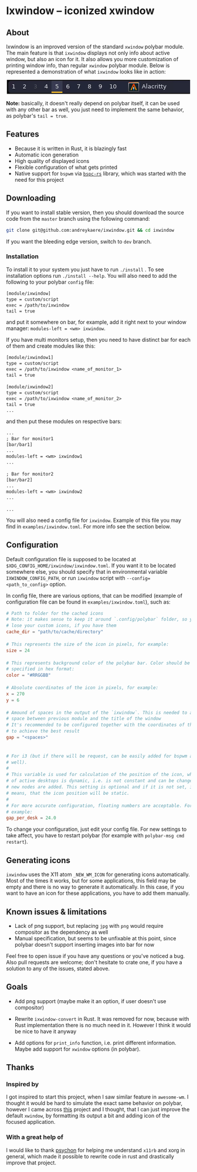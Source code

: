# Ixwindow – iconized xwindow 

## About
Ixwindow is an improved version of the standard `xwindow` polybar module. The
main feature is that `ixwindow` displays not only info about active window,
but also an icon for it. It also allows you more customization of printing
window info, than regular `xwindow` polybar module. Below is represented a 
demonstration of what `ixwindow` looks like in action:

<p align="center">
  <img src="assets/demo.gif" alt="animated" />
</p>


**Note:** basically, it doesn't really depend on polybar itself, it can be used 
with any other bar as well, you just need to implement the same behavior,
as polybar's `tail = true`.

## Features
- Because it is written in Rust, it is blazingly fast
- Automatic icon generation
- High quality of displayed icons
- Flexible configuration of what gets printed
- Native support for `bspwm` via
  [`bspc-rs`](https://github.com/andreykaere/bspc-rs) library, which was
  started with the need for this project

## Downloading

If you want to install stable version, then you should download the source code 
from the `master` branch using the following command:
```bash
git clone git@github.com:andreykaere/ixwindow.git && cd ixwindow
```
If you want the bleeding edge version, switch to `dev` branch.

### Installation

To install it to your system you just have to run `./install` . 
To see installation options run `./install --help`. 
You will also need to add the following to your polybar `config` file:
```dosini
[module/ixwindow]
type = custom/script
exec = /path/to/ixwindow
tail = true
```
and put it somewhere on bar, for example, add it right next to your window
manager: `modules-left = <wm> ixwindow`. 

If you have multi monitors setup, then you need to have distinct bar for
each of them and create modules like this:
```dosini
[module/ixwindow1]
type = custom/script
exec = /path/to/ixwindow <name_of_monitor_1>
tail = true

[module/ixwindow2]
type = custom/script
exec = /path/to/ixwindow <name_of_monitor_2>
tail = true
...
```
and then put these modules on respective bars:
```dosini
...
; Bar for monitor1
[bar/bar1]
...
modules-left = <wm> ixwindow1
...

; Bar for monitor2
[bar/bar2]
...
modules-left = <wm> ixwindow2
...

...
```

You will also need a config file for `ixwindow`. Example of this file you may
find in `examples/ixwindow.toml`. For more info see the section below.

## Configuration

Default configuration file is supposed to be located at
`$XDG_CONFIG_HOME/ixwindow/ixwindow.toml`. If you want it to be located
somewhere else, you should specify that in environmental variable
`IXWINDOW_CONFIG_PATH`, or run `ixwindow` script with
`--config=<path_to_config>` option.

In config file, there are various options, that can be modified (example of
configuration file can be found in `examples/ixwindow.toml`), such as:
```toml
# Path to folder for the cached icons 
# Note: it makes sense to keep it around `.config/polybar` folder, so you won't
# lose your custom icons, if you have them
cache_dir = "path/to/cache/directory"

# This represents the size of the icon in pixels, for example:
size = 24

# This represents background color of the polybar bar. Color should be
# specified in hex format:
color = "#RRGGBB"

# Absolute coordinates of the icon in pixels, for example: 
x = 270
y = 6

# Amound of spaces in the output of the `ixwindow`. This is needed to add
# space between previous module and the title of the window
# It's recommended to be configured together with the coordinates of the icon 
# to achieve the best result
gap = "<spaces>"


# For i3 (but if there will be request, can be easily added for bspwm as
# well). 
#
# This variable is used for calculation of the position of the icon, when the number 
# of active desktops is dynamic, i.e. is not constant and can be changed when
# new nodes are added. This setting is optional and if it is not set, it
# means, that the icon position will be static.
# 
# For more accurate configuration, floating numbers are acceptable. For
# example:
gap_per_desk = 24.0
```
To change your configuration, just edit your config file. For new settings to
take affect, you have to restart polybar (for example with `polybar-msg cmd
restart`).

## Generating icons

`ixwindow` uses the X11 atom `_NEW_WM_ICON` for generating icons automatically. 
Most of the times it works, but for some applications, this field may be empty
and there is no way to generate it automatically. In this case, if you want to 
have an icon for these applications, you have to add them manually. 

<!-- For information how to do it, see the section below. -->

<!-- ### Adding custom icons -->

<!-- To replace or add custom icons, you need to have `png` or `svg` version -->
<!-- of the icon, named as `WM_CLASS` (which you can find by running `xprop -->
<!-- WM_CLASS` and selecting your app). Then you run the following command -->
<!-- (requires `imagemagick`): --> 
<!-- ```bash -->
<!-- ixwindow-convert --size <size> --color <color> --cache <chache_dir> <icon-name> -->
<!-- ``` -->
<!-- where `<icon-name>` is the right name as described above. This will convert -->
<!-- icon to `jpg` format with appropriate background color and move to your cache --> 
<!-- directory. --> 

<!-- **Note:** Almost all apps have their icons on your system in `png` or `svg` -->
<!-- format. Usually, one can find it somewhere in `/usr/share/icons` directory -->
<!-- (for example using `find` or `fd` utility for it). -->

<!-- You can try it out on some icons located in `examples/custom-icons` folder. -->

## Known issues & limitations

- Lack of png support, but replacing `jpg` with `png` would require compositor 
as the dependency as well
- Manual specification, but seems to be unfixable at this point, since polybar 
doesn't support inserting images into bar for now

Feel free to open issue if you have any questions or you've noticed a bug.
Also pull requests are welcome; don't hesitate to crate one, if you have a
solution to any of the issues, stated above.

## Goals

- Add png support (maybe make it an option, if user doesn't use compositor)

- Rewrite `ixwindow-convert` in Rust. It was removed for now, because with
  Rust implementation there is no much need in it. However I think it would be
  nice to have it anyway

- Add options for `print_info` function, i.e. print different information.
  Maybe add support for `xwindow` options (in polybar).

## Thanks

### Inspired by

I got inspired to start this project, when I saw similar feature in
`awesome-wm`. I thought it would be hard to simulate the exact same behavior
on polybar, however I came across
[this](https://github.com/MateoNitro550/xxxwindowPolybarModule) project and I
thought, that I can just improve the default `xwindow`, by formatting its
output a bit and adding icon of the focused application.

### With a great help of

I would like to thank  [psychon](https://github.com/psychon) for helping me 
understand `x11rb` and xorg in general, which made it possible to rewrite code
in rust and drastically improve that project.

